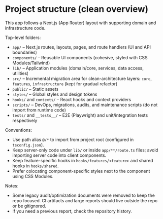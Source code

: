 # Project structure (clean overview)

This app follows a Next.js (App Router) layout with supporting domain and infrastructure code.

Top-level folders:
- `app/` – Next.js routes, layouts, pages, and route handlers (UI and API boundaries)
- `components/` – Reusable UI components (cohesive, styled with CSS Modules/Tailwind)
- `lib/` – Application modules (domain/core, services, data access, utilities)
- `src/` – Incremental migration area for clean-architecture layers: `core`, `features`, `infrastructure` (kept for gradual refactor)
- `public/` – Static assets
- `styles/` – Global styles and design tokens
- `hooks/` and `contexts/` – React hooks and context providers
- `scripts/` – DevOps, migrations, audits, and maintenance scripts (do not import from runtime code)
- `tests/` and `__tests__/` – E2E (Playwright) and unit/integration tests respectively

Conventions:
- Use path alias `@/*` to import from project root (configured in `tsconfig.json`).
- Keep server-only code under `lib/` or inside `app/**/route.ts` files; avoid importing server code into client components.
- Keep feature-specific hooks in `hooks/features/<feature>` and shared hooks in `hooks/shared`.
- Prefer colocating component-specific styles next to the component using CSS Modules.

Notes:
- Some legacy audit/optimization documents were removed to keep the repo focused. CI artifacts and large reports should live outside the repo or be gitignored.
- If you need a previous report, check the repository history.
